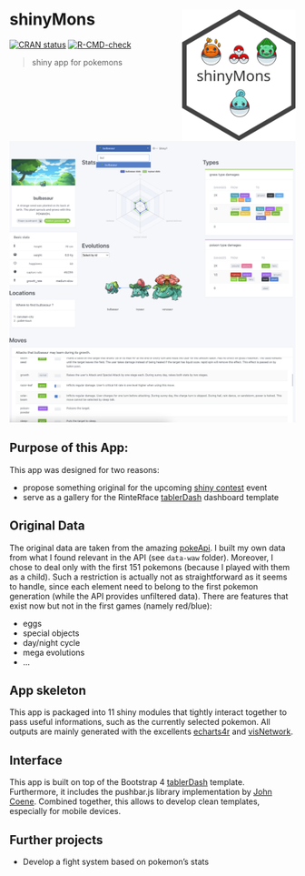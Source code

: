 
<!-- README.md is generated from README.Rmd. Please edit that file -->

# shinyMons <img src="man/figures/shinymons_hex.svg" width=200 align="right" alt="shinyMons hex sticker"/>

<!-- badges: start -->

[![CRAN
status](https://www.r-pkg.org/badges/version/shinyMons)](https://cran.r-project.org/package=shinyMons)
[![R-CMD-check](https://github.com/DivadNojnarg/shinyMons/actions/workflows/R-CMD-check.yaml/badge.svg)](https://github.com/DivadNojnarg/shinyMons/actions/workflows/R-CMD-check.yaml)
<!-- badges: end -->

> shiny app for pokemons

<img src="man/figures/shinyMons.png" alt="shinyMons interface">

## Purpose of this App:

This app was designed for two reasons:

- propose something original for the upcoming [shiny
  contest](https://blog.rstudio.com/2019/01/07/first-shiny-contest/)
  event
- serve as a gallery for the RinteRface
  [tablerDash](https://github.com/RinteRface/tablerDash) dashboard
  template

## Original Data

The original data are taken from the amazing
[pokeApi](https://pokeapi.co). I built my own data from what I found
relevant in the API (see `data-waw` folder). Moreover, I chose to deal
only with the first 151 pokemons (because I played with them as a
child). Such a restriction is actually not as straightforward as it
seems to handle, since each element need to belong to the first pokemon
generation (while the API provides unfiltered data). There are features
that exist now but not in the first games (namely red/blue):

- eggs
- special objects
- day/night cycle
- mega evolutions
- …

## App skeleton

This app is packaged into 11 shiny modules that tightly interact
together to pass useful informations, such as the currently selected
pokemon. All outputs are mainly generated with the excellents
[echarts4r](https://github.com/JohnCoene/echarts4r) and
[visNetwork](https://datastorm-open.github.io/visNetwork/).

## Interface

This app is built on top of the Bootstrap 4
[tablerDash](https://github.com/RinteRface/tablerDash) template.
Furthermore, it includes the pushbar.js library implementation by [John
Coene](https://github.com/JohnCoene/pushbar). Combined together, this
allows to develop clean templates, especially for mobile devices.

## Further projects

- Develop a fight system based on pokemon’s stats
